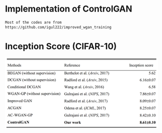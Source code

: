 Implementation of ControlGAN
=============

    Most of the codes are from https://github.com/igul222/improved_wgan_training


Inception Score (CIFAR-10)
=============
![inception score](inception_score.png)
